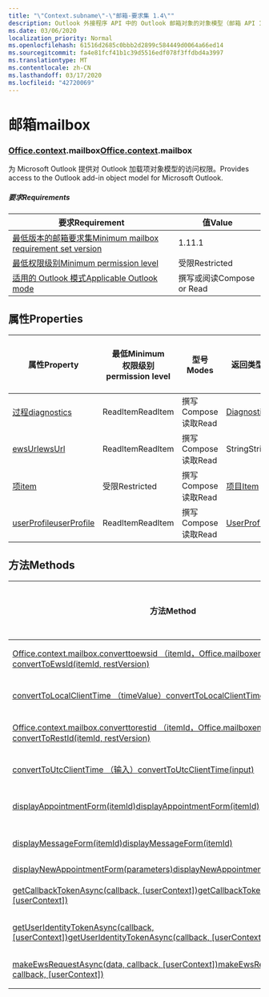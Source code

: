 ```yaml
---
title: "\"Context.subname\"-\"邮箱-要求集 1.4\""
description: Outlook 外接程序 API 中的 Outlook 邮箱对象的对象模型（邮箱 API 1.4 版本）。
ms.date: 03/06/2020
localization_priority: Normal
ms.openlocfilehash: 61516d2685c0bbb2d2899c584449d0064a66ed14
ms.sourcegitcommit: fa4e81fcf41b1c39d5516edf078f3ffdbd4a3997
ms.translationtype: MT
ms.contentlocale: zh-CN
ms.lasthandoff: 03/17/2020
ms.locfileid: "42720069"
---
```

# <a name="mailbox"></a><span data-ttu-id="6be18-103">邮箱</span><span class="sxs-lookup"><span data-stu-id="6be18-103">mailbox</span></span>

### <a name="officecontextmailbox"></a><span data-ttu-id="6be18-104">[Office](office.md)[.context](office.context.md).mailbox</span><span class="sxs-lookup"><span data-stu-id="6be18-104">[Office](office.md)[.context](office.context.md).mailbox</span></span>

<span data-ttu-id="6be18-105">为 Microsoft Outlook 提供对 Outlook 加载项对象模型的访问权限。</span><span class="sxs-lookup"><span data-stu-id="6be18-105">Provides access to the Outlook add-in object model for Microsoft Outlook.</span></span>

##### <a name="requirements"></a><span data-ttu-id="6be18-106">要求</span><span class="sxs-lookup"><span data-stu-id="6be18-106">Requirements</span></span>

|<span data-ttu-id="6be18-107">要求</span><span class="sxs-lookup"><span data-stu-id="6be18-107">Requirement</span></span>| <span data-ttu-id="6be18-108">值</span><span class="sxs-lookup"><span data-stu-id="6be18-108">Value</span></span>|
|---|---|
|[<span data-ttu-id="6be18-109">最低版本的邮箱要求集</span><span class="sxs-lookup"><span data-stu-id="6be18-109">Minimum mailbox requirement set version</span></span>](../../requirement-sets/outlook-api-requirement-sets.md)| <span data-ttu-id="6be18-110">1.1</span><span class="sxs-lookup"><span data-stu-id="6be18-110">1.1</span></span>|
|[<span data-ttu-id="6be18-111">最低权限级别</span><span class="sxs-lookup"><span data-stu-id="6be18-111">Minimum permission level</span></span>](../../../outlook/understanding-outlook-add-in-permissions.md)| <span data-ttu-id="6be18-112">受限</span><span class="sxs-lookup"><span data-stu-id="6be18-112">Restricted</span></span>|
|[<span data-ttu-id="6be18-113">适用的 Outlook 模式</span><span class="sxs-lookup"><span data-stu-id="6be18-113">Applicable Outlook mode</span></span>](../../../outlook/outlook-add-ins-overview.md#extension-points)| <span data-ttu-id="6be18-114">撰写或阅读</span><span class="sxs-lookup"><span data-stu-id="6be18-114">Compose or Read</span></span>|

## <a name="properties"></a><span data-ttu-id="6be18-115">属性</span><span class="sxs-lookup"><span data-stu-id="6be18-115">Properties</span></span>

| <span data-ttu-id="6be18-116">属性</span><span class="sxs-lookup"><span data-stu-id="6be18-116">Property</span></span> | <span data-ttu-id="6be18-117">最低</span><span class="sxs-lookup"><span data-stu-id="6be18-117">Minimum</span></span><br><span data-ttu-id="6be18-118">权限级别</span><span class="sxs-lookup"><span data-stu-id="6be18-118">permission level</span></span> | <span data-ttu-id="6be18-119">型号</span><span class="sxs-lookup"><span data-stu-id="6be18-119">Modes</span></span> | <span data-ttu-id="6be18-120">返回类型</span><span class="sxs-lookup"><span data-stu-id="6be18-120">Return type</span></span> | <span data-ttu-id="6be18-121">最低</span><span class="sxs-lookup"><span data-stu-id="6be18-121">Minimum</span></span><br><span data-ttu-id="6be18-122">要求集</span><span class="sxs-lookup"><span data-stu-id="6be18-122">requirement set</span></span> |
|---|---|---|---|:---:|
| [<span data-ttu-id="6be18-123">过程</span><span class="sxs-lookup"><span data-stu-id="6be18-123">diagnostics</span></span>](/javascript/api/outlook/office.mailbox?view=outlook-js-1.4#diagnostics) | <span data-ttu-id="6be18-124">ReadItem</span><span class="sxs-lookup"><span data-stu-id="6be18-124">ReadItem</span></span> | <span data-ttu-id="6be18-125">撰写</span><span class="sxs-lookup"><span data-stu-id="6be18-125">Compose</span></span><br><span data-ttu-id="6be18-126">读取</span><span class="sxs-lookup"><span data-stu-id="6be18-126">Read</span></span> | [<span data-ttu-id="6be18-127">Diagnostics</span><span class="sxs-lookup"><span data-stu-id="6be18-127">Diagnostics</span></span>](/javascript/api/outlook/office.diagnostics?view=outlook-js-1.4) | [<span data-ttu-id="6be18-128">1.1</span><span class="sxs-lookup"><span data-stu-id="6be18-128">1.1</span></span>](../requirement-set-1.1/outlook-requirement-set-1.1.md) |
| [<span data-ttu-id="6be18-129">ewsUrl</span><span class="sxs-lookup"><span data-stu-id="6be18-129">ewsUrl</span></span>](/javascript/api/outlook/office.mailbox?view=outlook-js-1.4#ewsurl) | <span data-ttu-id="6be18-130">ReadItem</span><span class="sxs-lookup"><span data-stu-id="6be18-130">ReadItem</span></span> | <span data-ttu-id="6be18-131">撰写</span><span class="sxs-lookup"><span data-stu-id="6be18-131">Compose</span></span><br><span data-ttu-id="6be18-132">读取</span><span class="sxs-lookup"><span data-stu-id="6be18-132">Read</span></span> | <span data-ttu-id="6be18-133">String</span><span class="sxs-lookup"><span data-stu-id="6be18-133">String</span></span> | [<span data-ttu-id="6be18-134">1.1</span><span class="sxs-lookup"><span data-stu-id="6be18-134">1.1</span></span>](../requirement-set-1.1/outlook-requirement-set-1.1.md) |
| [<span data-ttu-id="6be18-135">项</span><span class="sxs-lookup"><span data-stu-id="6be18-135">item</span></span>](office.context.mailbox.item.md) | <span data-ttu-id="6be18-136">受限</span><span class="sxs-lookup"><span data-stu-id="6be18-136">Restricted</span></span> | <span data-ttu-id="6be18-137">撰写</span><span class="sxs-lookup"><span data-stu-id="6be18-137">Compose</span></span><br><span data-ttu-id="6be18-138">读取</span><span class="sxs-lookup"><span data-stu-id="6be18-138">Read</span></span> | [<span data-ttu-id="6be18-139">项目</span><span class="sxs-lookup"><span data-stu-id="6be18-139">Item</span></span>](/javascript/api/outlook/office.item?view=outlook-js-1.4) | [<span data-ttu-id="6be18-140">1.1</span><span class="sxs-lookup"><span data-stu-id="6be18-140">1.1</span></span>](../requirement-set-1.1/outlook-requirement-set-1.1.md) |
| [<span data-ttu-id="6be18-141">userProfile</span><span class="sxs-lookup"><span data-stu-id="6be18-141">userProfile</span></span>](/javascript/api/outlook/office.mailbox?view=outlook-js-1.4#userprofile) | <span data-ttu-id="6be18-142">ReadItem</span><span class="sxs-lookup"><span data-stu-id="6be18-142">ReadItem</span></span> | <span data-ttu-id="6be18-143">撰写</span><span class="sxs-lookup"><span data-stu-id="6be18-143">Compose</span></span><br><span data-ttu-id="6be18-144">读取</span><span class="sxs-lookup"><span data-stu-id="6be18-144">Read</span></span> | [<span data-ttu-id="6be18-145">UserProfile</span><span class="sxs-lookup"><span data-stu-id="6be18-145">UserProfile</span></span>](/javascript/api/outlook/office.userprofile?view=outlook-js-1.4) | [<span data-ttu-id="6be18-146">1.1</span><span class="sxs-lookup"><span data-stu-id="6be18-146">1.1</span></span>](../requirement-set-1.1/outlook-requirement-set-1.1.md) |

## <a name="methods"></a><span data-ttu-id="6be18-147">方法</span><span class="sxs-lookup"><span data-stu-id="6be18-147">Methods</span></span>

| <span data-ttu-id="6be18-148">方法</span><span class="sxs-lookup"><span data-stu-id="6be18-148">Method</span></span> | <span data-ttu-id="6be18-149">最低</span><span class="sxs-lookup"><span data-stu-id="6be18-149">Minimum</span></span><br><span data-ttu-id="6be18-150">权限级别</span><span class="sxs-lookup"><span data-stu-id="6be18-150">permission level</span></span> | <span data-ttu-id="6be18-151">型号</span><span class="sxs-lookup"><span data-stu-id="6be18-151">Modes</span></span> | <span data-ttu-id="6be18-152">最低</span><span class="sxs-lookup"><span data-stu-id="6be18-152">Minimum</span></span><br><span data-ttu-id="6be18-153">要求集</span><span class="sxs-lookup"><span data-stu-id="6be18-153">requirement set</span></span> |
|---|---|---|:---:|
| [<span data-ttu-id="6be18-154">Office.context.mailbox.converttoewsid （itemId，Office.mailboxenums.restversion）</span><span class="sxs-lookup"><span data-stu-id="6be18-154">convertToEwsId(itemId, restVersion)</span></span>](/javascript/api/outlook/office.mailbox?view=outlook-js-1.4#converttoewsid-itemid--restversion-) | <span data-ttu-id="6be18-155">受限</span><span class="sxs-lookup"><span data-stu-id="6be18-155">Restricted</span></span> | <span data-ttu-id="6be18-156">撰写</span><span class="sxs-lookup"><span data-stu-id="6be18-156">Compose</span></span><br><span data-ttu-id="6be18-157">读取</span><span class="sxs-lookup"><span data-stu-id="6be18-157">Read</span></span> | [<span data-ttu-id="6be18-158">1.3</span><span class="sxs-lookup"><span data-stu-id="6be18-158">1.3</span></span>](../requirement-set-1.3/outlook-requirement-set-1.3.md) |
| [<span data-ttu-id="6be18-159">convertToLocalClientTime （timeValue）</span><span class="sxs-lookup"><span data-stu-id="6be18-159">convertToLocalClientTime(timeValue)</span></span>](/javascript/api/outlook/office.mailbox?view=outlook-js-1.4#converttolocalclienttime-timevalue-) | <span data-ttu-id="6be18-160">ReadItem</span><span class="sxs-lookup"><span data-stu-id="6be18-160">ReadItem</span></span> | <span data-ttu-id="6be18-161">撰写</span><span class="sxs-lookup"><span data-stu-id="6be18-161">Compose</span></span><br><span data-ttu-id="6be18-162">读取</span><span class="sxs-lookup"><span data-stu-id="6be18-162">Read</span></span> | [<span data-ttu-id="6be18-163">1.1</span><span class="sxs-lookup"><span data-stu-id="6be18-163">1.1</span></span>](../requirement-set-1.1/outlook-requirement-set-1.1.md) |
| [<span data-ttu-id="6be18-164">Office.context.mailbox.converttorestid （itemId，Office.mailboxenums.restversion）</span><span class="sxs-lookup"><span data-stu-id="6be18-164">convertToRestId(itemId, restVersion)</span></span>](/javascript/api/outlook/office.mailbox?view=outlook-js-1.4#converttorestid-itemid--restversion-) | <span data-ttu-id="6be18-165">受限</span><span class="sxs-lookup"><span data-stu-id="6be18-165">Restricted</span></span> | <span data-ttu-id="6be18-166">撰写</span><span class="sxs-lookup"><span data-stu-id="6be18-166">Compose</span></span><br><span data-ttu-id="6be18-167">读取</span><span class="sxs-lookup"><span data-stu-id="6be18-167">Read</span></span> | [<span data-ttu-id="6be18-168">1.3</span><span class="sxs-lookup"><span data-stu-id="6be18-168">1.3</span></span>](../requirement-set-1.3/outlook-requirement-set-1.3.md) |
| [<span data-ttu-id="6be18-169">convertToUtcClientTime （输入）</span><span class="sxs-lookup"><span data-stu-id="6be18-169">convertToUtcClientTime(input)</span></span>](/javascript/api/outlook/office.mailbox?view=outlook-js-1.4#converttoutcclienttime-input-) | <span data-ttu-id="6be18-170">ReadItem</span><span class="sxs-lookup"><span data-stu-id="6be18-170">ReadItem</span></span> | <span data-ttu-id="6be18-171">撰写</span><span class="sxs-lookup"><span data-stu-id="6be18-171">Compose</span></span><br><span data-ttu-id="6be18-172">读取</span><span class="sxs-lookup"><span data-stu-id="6be18-172">Read</span></span> | [<span data-ttu-id="6be18-173">1.1</span><span class="sxs-lookup"><span data-stu-id="6be18-173">1.1</span></span>](../requirement-set-1.1/outlook-requirement-set-1.1.md) |
| [<span data-ttu-id="6be18-174">displayAppointmentForm(itemId)</span><span class="sxs-lookup"><span data-stu-id="6be18-174">displayAppointmentForm(itemId)</span></span>](/javascript/api/outlook/office.mailbox?view=outlook-js-1.4#displayappointmentform-itemid-) | <span data-ttu-id="6be18-175">ReadItem</span><span class="sxs-lookup"><span data-stu-id="6be18-175">ReadItem</span></span> | <span data-ttu-id="6be18-176">撰写</span><span class="sxs-lookup"><span data-stu-id="6be18-176">Compose</span></span><br><span data-ttu-id="6be18-177">读取</span><span class="sxs-lookup"><span data-stu-id="6be18-177">Read</span></span> | [<span data-ttu-id="6be18-178">1.1</span><span class="sxs-lookup"><span data-stu-id="6be18-178">1.1</span></span>](../requirement-set-1.1/outlook-requirement-set-1.1.md) |
| [<span data-ttu-id="6be18-179">displayMessageForm(itemId)</span><span class="sxs-lookup"><span data-stu-id="6be18-179">displayMessageForm(itemId)</span></span>](/javascript/api/outlook/office.mailbox?view=outlook-js-1.4#displaymessageform-itemid-) | <span data-ttu-id="6be18-180">ReadItem</span><span class="sxs-lookup"><span data-stu-id="6be18-180">ReadItem</span></span> | <span data-ttu-id="6be18-181">撰写</span><span class="sxs-lookup"><span data-stu-id="6be18-181">Compose</span></span><br><span data-ttu-id="6be18-182">读取</span><span class="sxs-lookup"><span data-stu-id="6be18-182">Read</span></span> | [<span data-ttu-id="6be18-183">1.1</span><span class="sxs-lookup"><span data-stu-id="6be18-183">1.1</span></span>](../requirement-set-1.1/outlook-requirement-set-1.1.md) |
| [<span data-ttu-id="6be18-184">displayNewAppointmentForm(parameters)</span><span class="sxs-lookup"><span data-stu-id="6be18-184">displayNewAppointmentForm(parameters)</span></span>](/javascript/api/outlook/office.mailbox?view=outlook-js-1.4#displaynewappointmentform-parameters-) | <span data-ttu-id="6be18-185">ReadItem</span><span class="sxs-lookup"><span data-stu-id="6be18-185">ReadItem</span></span> | <span data-ttu-id="6be18-186">读取</span><span class="sxs-lookup"><span data-stu-id="6be18-186">Read</span></span> | [<span data-ttu-id="6be18-187">1.1</span><span class="sxs-lookup"><span data-stu-id="6be18-187">1.1</span></span>](../requirement-set-1.1/outlook-requirement-set-1.1.md) |
| <span data-ttu-id="6be18-188">[getCallbackTokenAsync(callback, [userContext])](/javascript/api/outlook/office.mailbox?view=outlook-js-1.4#getcallbacktokenasync-callback--usercontext-)</span><span class="sxs-lookup"><span data-stu-id="6be18-188">[getCallbackTokenAsync(callback, [userContext])](/javascript/api/outlook/office.mailbox?view=outlook-js-1.4#getcallbacktokenasync-callback--usercontext-)</span></span> | <span data-ttu-id="6be18-189">ReadItem</span><span class="sxs-lookup"><span data-stu-id="6be18-189">ReadItem</span></span> | <span data-ttu-id="6be18-190">撰写</span><span class="sxs-lookup"><span data-stu-id="6be18-190">Compose</span></span><br><span data-ttu-id="6be18-191">读取</span><span class="sxs-lookup"><span data-stu-id="6be18-191">Read</span></span> | [<span data-ttu-id="6be18-192">1.3</span><span class="sxs-lookup"><span data-stu-id="6be18-192">1.3</span></span>](../requirement-set-1.3/outlook-requirement-set-1.3.md)<br>[<span data-ttu-id="6be18-193">1.1</span><span class="sxs-lookup"><span data-stu-id="6be18-193">1.1</span></span>](../requirement-set-1.1/outlook-requirement-set-1.1.md) |
| <span data-ttu-id="6be18-194">[getUserIdentityTokenAsync(callback, [userContext])](/javascript/api/outlook/office.mailbox?view=outlook-js-1.4#getuseridentitytokenasync-callback--usercontext-)</span><span class="sxs-lookup"><span data-stu-id="6be18-194">[getUserIdentityTokenAsync(callback, [userContext])](/javascript/api/outlook/office.mailbox?view=outlook-js-1.4#getuseridentitytokenasync-callback--usercontext-)</span></span> | <span data-ttu-id="6be18-195">ReadItem</span><span class="sxs-lookup"><span data-stu-id="6be18-195">ReadItem</span></span> | <span data-ttu-id="6be18-196">撰写</span><span class="sxs-lookup"><span data-stu-id="6be18-196">Compose</span></span><br><span data-ttu-id="6be18-197">读取</span><span class="sxs-lookup"><span data-stu-id="6be18-197">Read</span></span> | [<span data-ttu-id="6be18-198">1.1</span><span class="sxs-lookup"><span data-stu-id="6be18-198">1.1</span></span>](../requirement-set-1.1/outlook-requirement-set-1.1.md) |
| <span data-ttu-id="6be18-199">[makeEwsRequestAsync(data, callback, [userContext])](/javascript/api/outlook/office.mailbox?view=outlook-js-1.4#makeewsrequestasync-data--callback--usercontext-)</span><span class="sxs-lookup"><span data-stu-id="6be18-199">[makeEwsRequestAsync(data, callback, [userContext])](/javascript/api/outlook/office.mailbox?view=outlook-js-1.4#makeewsrequestasync-data--callback--usercontext-)</span></span> | <span data-ttu-id="6be18-200">ReadWriteMailbox</span><span class="sxs-lookup"><span data-stu-id="6be18-200">ReadWriteMailbox</span></span> | <span data-ttu-id="6be18-201">撰写</span><span class="sxs-lookup"><span data-stu-id="6be18-201">Compose</span></span><br><span data-ttu-id="6be18-202">读取</span><span class="sxs-lookup"><span data-stu-id="6be18-202">Read</span></span> | [<span data-ttu-id="6be18-203">1.1</span><span class="sxs-lookup"><span data-stu-id="6be18-203">1.1</span></span>](../requirement-set-1.1/outlook-requirement-set-1.1.md) |
